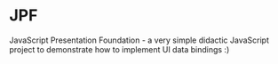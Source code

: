 # JPF
JavaScript Presentation Foundation - a very simple didactic JavaScript project to demonstrate how to implement UI data bindings :)
